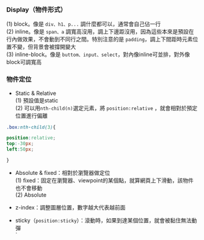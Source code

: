 ### Display（物件形式）  
(1) block。像是 `div、h1、p...` 調什麼都可以，通常會自己佔一行  
(2) inline。像是 `span、a` 調寬高沒用，調上下邊距沒用，因為這些本來是預設在行內做效果，不會動到不同行之間。特別注意的是 `padding`，調上下間距時元素位置不變，但背景會被撐開變大   
(3) inline-block。像是 `buttom、input、select`，對內像inline可並排，對外像block可調寬高


### 物件定位
- Static & Relative  
(1) 預設值是static  
(2) 可以用`nth-child(n)`選定元素，將 `position:relative` ，就會相對於預定位置進行偏離
``` CSS
.box:nth-child(3){

position:relative;
top:-30px;
left:50px;

}
```
- Absolute & fixed：相對於瀏覽器做定位  
(1) fixed：固定在瀏覽器、viewpoint的某個點，就算網頁上下滑動，該物件也不會移動  
(2) Absolute

- z-index：調整圖層位置，數字越大代表越前面  

- sticky（`position:sticky`）：滾動時，如果到達某個位置，就會被黏住無法動彈  
`
